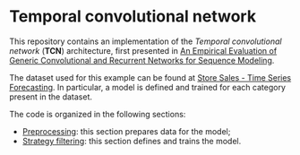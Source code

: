 # Temporal convolutional network

This repository contains an implementation of the *Temporal convolutional network* (**TCN**) architecture, first presented in [An Empirical Evaluation of Generic Convolutional and Recurrent Networks
for Sequence Modeling](https://arxiv.org/pdf/1803.01271).

The dataset used for this example can be found at [Store Sales - Time Series Forecasting](https://www.kaggle.com/competitions/store-sales-time-series-forecasting/). In particular, a model is defined and trained for each category present in the dataset.

The code is organized in the following sections:

- [Preprocessing](./doc_preprocess.md): this section prepares data for the model;
- [Strategy filtering](./doc_model.md): this section defines and trains the model.